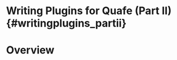 Writing Plugins for Quafe (Part II)			{#writingplugins_partii}
==============================

# Overview
